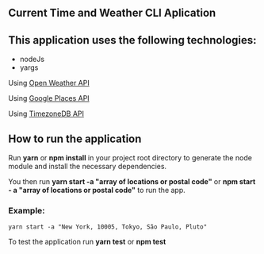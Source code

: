 ## Current Time and Weather CLI Aplication 

## This application uses the following technologies:
* nodeJs
* yargs

Using [Open Weather API](https://openweathermap.org/)

Using [Google Places API](https://developers.google.com/places/web-service/search)

Using [TimezoneDB API](https://timezonedb.com/references/get-time-zone)

## How to run the application
Run **yarn** or **npm install** in your project root directory to generate the node module and install the necessary dependencies.

You then run **yarn start -a "array of locations or postal code"** or **npm start - a "array of locations or postal code"** to run the app. 

### Example:
```
yarn start -a "New York, 10005, Tokyo, São Paulo, Pluto"
```

To test the application run **yarn test** or **npm test**